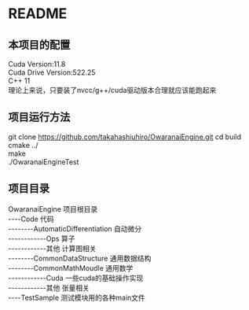 # README
## 本项目的配置  

Cuda Version:11.8  
Cuda Drive Version:522.25  
C++ 11  
理论上来说，只要装了nvcc/g++/cuda驱动版本合理就应该能跑起来  

##  项目运行方法  

git clone https://github.com/takahashiuhiro/OwaranaiEngine.git
cd build  
cmake ../  
make  
./OwaranaiEngineTest  

## 项目目录  

OwaranaiEngine  项目根目录  
----Code  代码  
--------AutomaticDifferentiation  自动微分  
------------Ops  算子  
------------其他  计算图相关  
--------CommonDataStructure  通用数据结构  
--------CommonMathMoudle  通用数学  
------------Cuda  一些cuda的基础操作实现  
------------其他  张量相关  
----TestSample  测试模块用的各种main文件  

